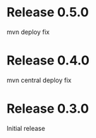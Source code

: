 # Release 0.5.0
mvn deploy fix

# Release 0.4.0
mvn central deploy fix

# Release 0.3.0
Initial release

